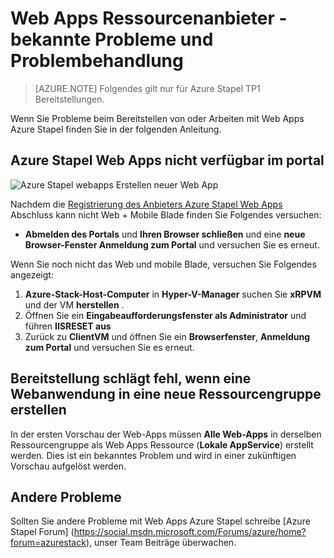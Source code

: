 <properties
    pageTitle="Web-Apps in Azure Stack - bekannte Probleme und Problembehandlung | Microsoft Azure"
    description="Detaillierte Anleitung zum Bereitstellen von Web-Apps in Azure Stapel"
    services="azure-stack"
    documentationCenter=""
    authors="apwestgarth"
    manager="stefsch"
    editor=""/>

<tags
    ms.service="azure-stack"
    ms.workload="app-service"
    ms.tgt_pltfrm="na"
    ms.devlang="na"
    ms.topic="article"
    ms.date="09/26/2016"
    ms.author="anwestg"/>
    
# <a name="web-apps-resource-provider---known-issues-and-troubleshooting"></a>Web Apps Ressourcenanbieter - bekannte Probleme und Problembehandlung

> [AZURE.NOTE] Folgendes gilt nur für Azure Stapel TP1 Bereitstellungen.

Wenn Sie Probleme beim Bereitstellen von oder Arbeiten mit Web Apps Azure Stapel finden Sie in der folgenden Anleitung.

## <a name="azure-stack-web-apps-not-available-in-the-portal"></a>Azure Stapel Web Apps nicht verfügbar im portal

![Azure Stapel webapps Erstellen neuer Web App][1]

Nachdem die [Registrierung des Anbieters Azure Stapel Web Apps](azure-stack-webapps-deploy.md#register-the-newly-deployed-azure-stack-web-apps-provider-with-arm) Abschluss kann nicht Web + Mobile Blade finden Sie Folgendes versuchen:
* **Abmelden des Portals** und **Ihren Browser schließen** und eine **neue Browser-Fenster Anmeldung zum Portal** und versuchen Sie es erneut.

Wenn Sie noch nicht das Web und mobile Blade, versuchen Sie Folgendes angezeigt:

1.  **Azure-Stack-Host-Computer** in **Hyper-V-Manager** suchen Sie **xRPVM** und der VM **herstellen** .
2.  Öffnen Sie ein **Eingabeaufforderungsfenster als Administrator** und führen **IISRESET aus**
3.  Zurück zu **ClientVM** und öffnen Sie ein **Browserfenster**, **Anmeldung zum Portal** und versuchen Sie es erneut.

## <a name="deployment-fails-when-creating-a-web-app-in-a-new-resource-group"></a>Bereitstellung schlägt fehl, wenn eine Webanwendung in eine neue Ressourcengruppe erstellen

In der ersten Vorschau der Web-Apps müssen **Alle Web-Apps** in derselben Ressourcengruppe als Web Apps Ressource (**Lokale AppService**) erstellt werden.  Dies ist ein bekanntes Problem und wird in einer zukünftigen Vorschau aufgelöst werden.

## <a name="other-issues"></a>Andere Probleme

Sollten Sie andere Probleme mit Web Apps Azure Stapel schreibe [Azure Stapel Forum] (https://social.msdn.microsoft.com/Forums/azure/home?forum=azurestack), unser Team Beiträge überwachen.


<!--Image references-->
[1]: ./media/azure-stack-webapps-troubleshoot-known-issues/NewWebandMobile.png



<!--Links-->
[Azure_Stack_App_Service_preview_installer]: http://go.microsoft.com/fwlink/?LinkID=717531
[WebAppsDeployment]: http://go.microsoft.com/fwlink/?LinkId=723982
[AppServiceHelperScripts]: http://go.microsoft.com/fwlink/?LinkId=733525
